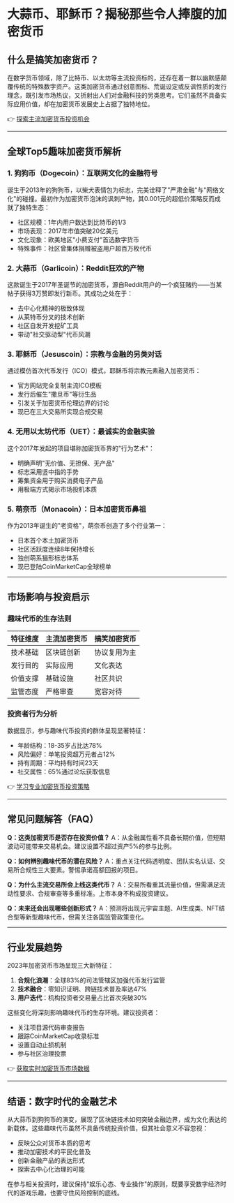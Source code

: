 # 大蒜币、耶稣币？揭秘那些令人捧腹的加密货币

## 什么是搞笑加密货币？

在数字货币领域，除了比特币、以太坊等主流投资标的，还存在着一群以幽默感颠覆传统的特殊数字资产。这类加密货币通过创意图标、荒诞设定或反讽性质的发行理念，既引发市场热议，又折射出人们对金融科技的另类思考。它们虽然不具备实际应用价值，却在加密货币发展史上占据了独特地位。

👉 [探索主流加密货币投资机会](https://bit.ly/okx_welcome)

---

## 全球Top5趣味加密货币解析

### 1. 狗狗币（Dogecoin）：互联网文化的金融符号
诞生于2013年的狗狗币，以柴犬表情包为标志，完美诠释了"严肃金融"与"网络文化"的碰撞。最初作为加密货币泡沫的讽刺产物，其0.001元的超低价策略反而成就了独特生态：
- 社区规模：1年内用户数达到比特币的1/3
- 市场表现：2017年市值突破20亿美元
- 文化现象：欧美地区"小费支付"首选数字货币
- 特殊事件：社区曾集体捐赠被盗用户超百万枚代币

### 2. 大蒜币（Garlicoin）：Reddit狂欢的产物
这款诞生于2017年圣诞节的加密货币，源自Reddit用户的一个疯狂赌约——当某帖子获得3万赞即发行新币。其成功之处在于：
- 去中心化精神的极致体现
- 从莱特币分叉的技术创新
- 社区自发开发挖矿工具
- 带动"社交驱动型"代币风潮

### 3. 耶稣币（Jesuscoin）：宗教与金融的另类对话
通过模仿首次代币发行（ICO）模式，耶稣币将宗教元素融入加密货币：
- 官方网站完全复制主流ICO模板
- 发行后催生"撒旦币"等衍生品
- 引发关于加密货币伦理边界的讨论
- 现已在三大交易所实现合规交易

### 4. 无用以太坊代币（UET）：最诚实的金融实验
这个2017年发起的项目堪称加密货币界的"行为艺术"：
- 明确声明"无价值、无担保、无产品"
- 标志采用竖中指的手势
- 筹集资金用于购买消费电子产品
- 用极端方式揭示市场投机本质

### 5. 萌奈币（Monacoin）：日本加密货币鼻祖
作为2013年诞生的"老资格"，萌奈币创造了多个行业第一：
- 日本首个本土加密货币
- 社区活跃度连续8年保持增长
- 独创萌系猫形标志体系
- 现已登陆CoinMarketCap全球榜单

---

## 市场影响与投资启示

### 趣味代币的生存法则
| 特征维度 | 主流加密货币 | 搞笑加密货币 |
|---------|-------------|-------------|
| 技术基础 | 区块链创新 | 协议复用为主 |
| 发行目的 | 实际应用 | 文化表达 |
| 价值支撑 | 基础设施 | 社区共识 |
| 监管态度 | 严格审查 | 宽容对待 |

### 投资者行为分析
数据显示，参与趣味代币投资的群体呈现显著特征：
- 年龄结构：18-35岁占比达78%
- 风险偏好：单笔投资超万元者占12%
- 持有周期：平均持有时间23天
- 社交属性：65%通过论坛获取信息

👉 [学习专业加密货币投资策略](https://bit.ly/okx_welcome)

---

## 常见问题解答（FAQ）

**Q：这类加密货币是否存在投资价值？**
A：从金融属性看不具备长期价值，但短期波动可能带来交易机会。建议设置不超过资产5%的参与比例。

**Q：如何辨别趣味代币的潜在风险？**
A：重点关注代码透明度、团队实名认证、交易所合规性三大要素。警惕承诺高额回报的项目。

**Q：为什么主流交易所会上线这类代币？**
A：交易所看重其流量价值，但需满足流动性要求、合规审查等多重标准。上市本身不构成投资建议。

**Q：未来还会出现哪些创新形式？**
A：预测将出现元宇宙主题、AI生成类、NFT结合型等新型趣味代币，但需关注各国监管政策变化。

---

## 行业发展趋势

2023年加密货币市场呈现三大新特征：
1. **合规化浪潮**：全球83%的司法管辖区加强代币发行监管
2. **技术融合**：零知识证明、跨链技术普及率达47%
3. **用户迭代**：机构投资者交易量占比首次突破30%

这些变化将深刻影响趣味代币的生存环境。建议投资者：
- 关注项目源代码审查报告
- 跟踪CoinMarketCap收录标准
- 设置自动止损机制
- 参与社区治理投票

👉 [获取实时加密货币市场数据](https://bit.ly/okx_welcome)

---

## 结语：数字时代的金融艺术

从大蒜币到狗狗币的演变，展现了区块链技术如何突破金融边界，成为文化表达的新载体。这些趣味代币虽然不具备传统投资价值，但其社会意义不容忽视：
- 反映公众对货币本质的思考
- 推动加密技术的平民化普及
- 创新金融产品的表达形式
- 探索去中心化治理的可能

在参与相关投资时，建议保持"娱乐心态、专业操作"的原则，既要享受数字经济时代的游戏乐趣，也要守住风险控制的底线。